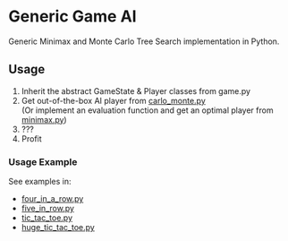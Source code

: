 # Generic Game AI
Generic Minimax and Monte Carlo Tree Search implementation in Python.

## Usage
1. Inherit the abstract GameState & Player classes from game.py
2. Get out-of-the-box AI player from [carlo_monte.py](carlo_monte.py "carlo_monte.py") 
<br />(Or implement an evaluation function and get an optimal player from [minimax.py](minimax.py "minimax.py"))
3. ???
4. Profit

### Usage Example
See examples in:
- [four_in_a_row.py](four_in_a_row.py "four_in_a_row.py") 
- [five_in_row.py](five_in_row.py "five_in_row.py") 
- [tic_tac_toe.py](tic_tac_toe.py "tic_tac_toe.py") 
- [huge_tic_tac_toe.py](huge_tic_tac_toe.py "huge_tic_tac_toe.py") 
